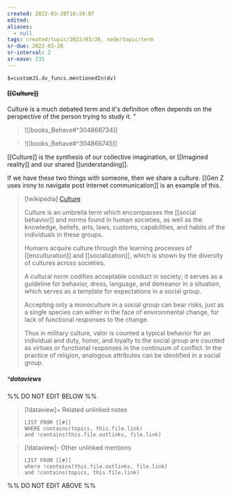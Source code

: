 ```yaml
---
created: 2022-03-28T18:24:07 
edited: 
aliases:
  - null
tags: created/topic/2022/03/28, node/topic/term
sr-due: 2022-03-28
sr-interval: 2
sr-ease: 231
---
```

`$=customJS.dv_funcs.mentionedIn(dv)`

#### <s class="topic-title">[[Culture]]</s>

Culture is a much debated term and it's definition often depends on the perspective of the person trying to study it.
"

> ![[books_Behave#^304866734]]

> ![[books_Behave#^304866745]]



[[Culture]] is the synthesis of our collective imagination, or [[Imagined reality]] and our shared [[understanding]].

If we have these two things with someone, then we share a culture. 
[[Gen Z uses irony to navigate post internet communication]] is an example of this.

> [!wikipedia] [Culture](https://en.wikipedia.org/wiki/Culture)
> 
> Culture is an umbrella term which encompasses the [[social behavior]] and norms found in human societies, as well as the knowledge, beliefs, arts, laws, customs, capabilities, and habits of the individuals in these groups.
> 
> Humans acquire culture through the learning processes of [[enculturation]] and [[socialization]], which is shown by the diversity of cultures across societies.
> 
> A cultural norm codifies acceptable conduct in society; it serves as a guideline for behavior, dress, language, and demeanor in a situation, which serves as a template for expectations in a social group.
> 
> Accepting only a monoculture in a social group can bear risks, just as a single species can wither in the face of environmental change, for lack of functional responses to the change. 
> 
> Thus in military culture, valor is counted a typical behavior for an individual and duty, honor, and loyalty to the social group are counted as virtues or functional responses in the continuum of conflict. In the practice of religion, analogous attributes can be identified in a social group.
>


##### ^dataviews

%% DO NOT EDIT BELOW %%
> [!dataview]+ Related unlinked notes
> ```dataview
> LIST FROM [[#]]
> WHERE contains(topics, this.file.link)
> and !contains(this.file.outlinks, file.link)
> ```
 
> [!dataview]- Other unlinked mentions
> ```dataview
> LIST FROM [[#]]
> where !contains(this.file.outlinks, file.link)
> and !contains(topics, this.file.link)
> ```

%% DO NOT EDIT ABOVE %%
